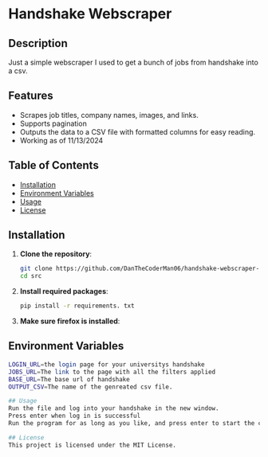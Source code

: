 # Handshake Webscraper

## Description
Just a simple webscraper I used to get a bunch of jobs from handshake into a csv.

## Features
- Scrapes job titles, company names, images, and links.
- Supports pagination 
- Outputs the data to a CSV file with formatted columns for easy reading.
- Working as of 11/13/2024

## Table of Contents
- [Installation](#installation)
- [Environment Variables](#environment-variables)
- [Usage](#usage)
- [License](#license)

## Installation

1. **Clone the repository**:
   ```bash
   git clone https://github.com/DanTheCoderMan06/handshake-webscraper-py.git
   cd src

2. **Install required packages**:
   ```bash
   pip install -r requirements. txt

3. **Make sure firefox is installed**:

## Environment Variables
   ```bash
   LOGIN_URL=the login page for your universitys handshake
   JOBS_URL=The link to the page with all the filters applied
   BASE_URL=The base url of handshake
   OUTPUT_CSV=The name of the genreated csv file.

## Usage
  Run the file and log into your handshake in the new window.
  Press enter when log in is successful
  Run the program for as long as you like, and press enter to start the csv writing process.

## License
This project is licensed under the MIT License.
